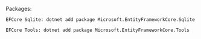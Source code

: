 
Packages:
	
	EFCore Sqlite: dotnet add package Microsoft.EntityFrameworkCore.Sqlite
	
	EFCore Tools: dotnet add package Microsoft.EntityFrameworkCore.Tools 
